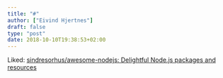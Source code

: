 ```yaml
---
title: "#"
author: ["Eivind Hjertnes"]
draft: false
type: "post"
date: 2018-10-10T19:38:53+02:00
---
```


Liked:
[sindresorhus/awesome-nodejs:
Delightful Node.js packages and resources](https://github.com/sindresorhus/awesome-nodejs)
